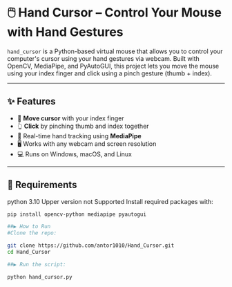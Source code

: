 # 🖱️ Hand Cursor – Control Your Mouse with Hand Gestures

`hand_cursor` is a Python-based virtual mouse that allows you to control your computer's cursor using your hand gestures via webcam. Built with OpenCV, MediaPipe, and PyAutoGUI, this project lets you move the mouse using your index finger and click using a pinch gesture (thumb + index).

---



## ✨ Features

- 📌 **Move cursor** with your index finger
- 👆 **Click** by pinching thumb and index together
- 🧠 Real-time hand tracking using **MediaPipe**
- 🖥️ Works with any webcam and screen resolution
- 💻 Runs on Windows, macOS, and Linux

---

## 🔧 Requirements
python 3.10 
Upper version not Supported
Install required packages with:

```bash
pip install opencv-python mediapipe pyautogui

##▶️ How to Run
#Clone the repo:

git clone https://github.com/antor1010/Hand_Cursor.git
cd Hand_Cursor

##▶️ Run the script:

python hand_cursor.py
